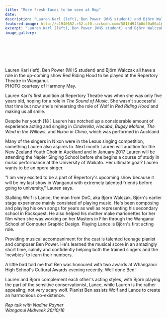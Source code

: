 ```yaml
---
title: "More fresh faces to be seen at Rep"
date: 
description: "Lauren Karl (left), Ben Power (WHS student) and Björn Walczak all have a role in the up-coming show Red Riding Hood to be played at the Repertory Theatre in Wanganui..."
featured-image: http://c1940652.r52.cf0.rackcdn.com/581fd943b8d39a06a10001a6/Ben-Power-in-Red-Riding-Hood-midweek-26-oct-2016.jpg
excerpt: "Lauren Karl (left), Ben Power (WHS student) and Björn Walczak all have a role in the up-coming show Red Riding Hood to be played at the Repertory Theatre in Wanganui."
image_gallery:
    
    
    
    
    
---
```


<p>Lauren Karl (left), Ben Power (WHS student) and Bj&ouml;rn Walczak all have a role in the up-coming show Red Riding Hood to be played at the Repertory Theatre in Wanganui.<br /><span>PHOTO courtesy of Harmony May.</span>&nbsp;</p>
<p>Lauren Karl's first audition at Repertory Theatre was when she was only five years old, hoping for a role in&nbsp;<em>The Sound of Music</em>. She wasn't successful that time but now she's rehearsing the role of Wolf in&nbsp;<em>Red Riding Hood</em>&nbsp;and making us all smile.</p>
<p>Despite her youth [18 ] Lauren has notched up a considerable amount of experience acting and singing in&nbsp;<em>Cinderella</em>,&nbsp;<em>Hecuba</em>,&nbsp;<em>Bugsy Malone</em>,&nbsp;<em>The Wind in the Willows</em>, and&nbsp;<em>Nixon in China</em>, which was performed in Auckland.</p>
<p>Many of the singers in Nixon were in the Lexus singing competition, something Lauren also aspires to. Next month Lauren will audition for the New Zealand Youth Choir in Auckland and in January 2017 Lauren will be attending the Napier Singing School before she begins a course of study in music performance at the University of Waikato. Her ultimate goal? Lauren wants to be an opera singer.</p>
<p>"I am very excited to be a part of Repertory's upcoming show because it will be my last show in Wanganui with extremely talented friends before going to university," Lauren says.</p>
<p>Stalking Wolf is Lance, the man from DoC, aka Bj&ouml;rn Walczak. Bj&ouml;rn's earlier stage experience mainly consisted of playing music. He's been composing and playing his own songs for years as well as representing his secondary school in Rockquest. He also helped his mother make marionettes for her film when she was working on her Masters in Film through the Wanganui School of Computer Graphic Design. Playing Lance is Bj&ouml;rn's first acting role.</p>
<p>Providing musical accompaniment for the cast is talented teenage pianist and composer Ben Power. He's learned the musical score in an amazingly short time, calmly and confidently helping both the trained singers and the 'newbies' to learn their numbers.</p>
<p>A little bird told me that Ben was honoured with two awards at Whanganui High School's Cultural Awards evening recently. Well done Ben!</p>
<p>Lauren and Bj&ouml;rn complement each other's acting styles, with Bj&ouml;rn playing the part of the sensitive conservationist, Lance, while Lauren is the rather appealing, not very scary wolf. Pianist Ben assists Wolf and Lance to create an harmonious co-existence.</p>
<p><em>Rep talk with Nadine Rayner</em><br /><em>Wanganui Midweek 26/10/16&nbsp;</em></p>

